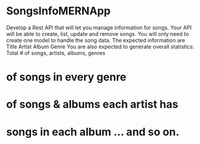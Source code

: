 # SongsInfoMERNApp

Develop a Rest API that will let you manage information for songs. Your API will be able to
create, list, update and remove songs. You will only need to create one model to handle the
song data. The expected information are
Title
Artist
Album
Genre
You are also expected to generate overall statistics:
Total # of songs, artists, albums, genres
# of songs in every genre
# of songs & albums each artist has
# songs in each album … and so on.
